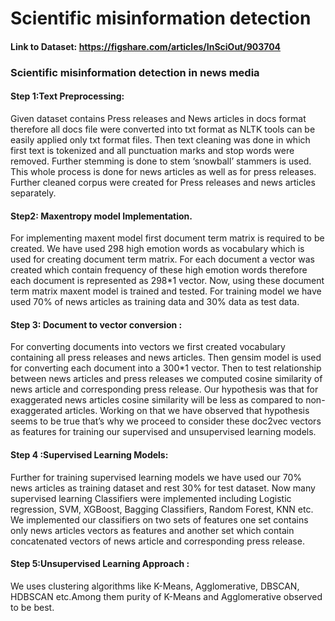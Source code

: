 # Scientific misinformation detection
#### Link to Dataset: https://figshare.com/articles/InSciOut/903704
### Scientific misinformation detection in news media
#### Step 1:Text Preprocessing: 
  Given dataset contains Press releases and News articles in docs format therefore all docs file were converted into txt format as NLTK     tools can be easily applied only txt format files. Then text cleaning was done in which first text is tokenized and all punctuation       marks and stop words were removed. Further stemming is done to stem ‘snowball’ stammers is used. This whole process is done for news       articles as well as for press releases.
  Further cleaned corpus were created for Press releases and news articles separately.
  
#### Step2: Maxentropy model Implementation.
  For implementing maxent model first document term matrix is required to be created. We have used 298 high emotion words as                 vocabulary which is used for creating document term matrix. For each document a vector was created which contain frequency of these high   emotion words therefore each document is represented as 298*1 vector.
  Now, using these document term matrix maxent model is trained and tested. For training model we have used 70% of news articles as         training data and 30% data as test data.

#### Step 3: Document to vector conversion :
   For converting documents into vectors we first created vocabulary containing all press releases and news articles. Then gensim model      is used for converting each document into a 300*1 vector.
   Then to test relationship between news articles and press releases we computed cosine similarity of news article and corresponding        press release. Our hypothesis was that for exaggerated news articles cosine similarity will be less as compared to non-exaggerated        articles. Working on that we have observed that hypothesis seems to be true that’s why we proceed to consider these doc2vec vectors        as features for training our supervised and unsupervised learning models.
   
#### Step 4 :Supervised Learning Models:
   Further for training supervised learning models we have used our 70% news articles as training dataset and rest 30% for test              dataset. Now many supervised learning Classifiers were implemented  including Logistic regression, SVM, XGBoost, Bagging                  Classifiers, Random Forest, KNN etc. We implemented our classifiers on two sets of features one set contains only news articles            vectors as features and another set which contain concatenated vectors of news article and corresponding press release.
        
#### Step 5:Unsupervised Learning Approach :
  We uses clustering algorithms like K-Means, Agglomerative, DBSCAN, HDBSCAN etc.Among them purity of K-Means and Agglomerative observed to be best.


  
  

